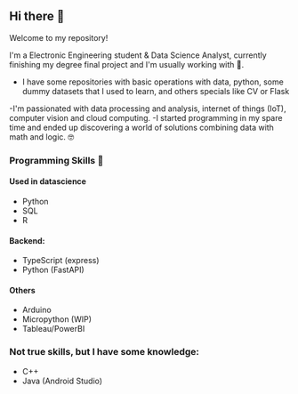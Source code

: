 ## Hi there 👋

Welcome to my repository! 

I'm a Electronic Engineering student & Data Science Analyst, currently finishing my degree final project and I'm usually working with 🐍.

- I have some repositories with basic operations with data, python, some dummy datasets that I used to learn, and others specials like CV or Flask

-I'm passionated with data processing and analysis, internet of things (IoT), computer vision and cloud computing. 
-I started programming in my spare time and ended up discovering a world of solutions combining data with math and logic. 🤓

### Programming Skills 📑
#### Used in datascience
- Python
- SQL
- R

#### Backend:
- TypeScript (express)
- Python (FastAPI)

#### Others
- Arduino
- Micropython (WIP)
- Tableau/PowerBI

### Not true skills, but I have some knowledge:
- C++
- Java (Android Studio)



<!---
spnear/spnear is a ✨ special ✨ repository because its `README.md` (this file) appears on your GitHub profile.
You can click the Preview link to take a look at your changes.
--->
